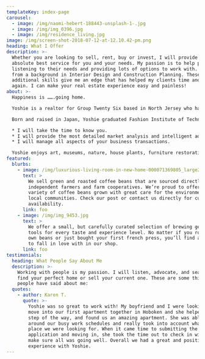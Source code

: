 ```yaml
---
templateKey: index-page
carousel:
  - image: /img/naomi-hebert-188443-unsplash-1-.jpg
  - image: /img/img_0396.jpg
  - image: /img/residence_living.jpg
image: /img/screen-shot-2018-07-12-at-12.10.42-pm.png
heading: What I Offer
description: >-
  Whether you are looking to sell, rent, buy or invest, I will provide the
  absolute best service for you and your needs. My passion is to help people by
  listening to their needs and providing lots of options to work with. I come
  from a background in Interior Design and Construction Planning. These
  additional skills give me an edge that has helped my clients time and time
  again. I can make your real estate experience easy and painless!
about: >-
  Happiness is …….going home.

  Yoshie is a realtor for Group Twenty Six based in North Jersey who has found her success in Real Estate.  ‘I love making a difference in people's lives and to be part of their history when they start a new chapter in life’ 

  Born and raised in Japan, Yoshie graduated Fashion Institute of Technology in New York majoring Interior design.  She managed store design and construction for major retailers such as Tommy Hilfiger and Tumi.  She executed numerous projects internationally and learned how to be a meticulous facilitator.

  * I will take the time to know you.   
  * I will provide the most detailed market analysis and intelligent advise.
  * I will manage all aspects of your business transactions.

  Yoshie enjoys art, museums, nature, house plants, furniture restoration, hiking, biking, running and Motorcycles.
featured:
  blurbs:
    - image: /img/luxurious-living-room-in-new-home-000071369805_large2.jpg
      text: >
        We sell green and roasted coffee beans that are sourced directly from
        independent farmers and farm cooperatives. We’re proud to offer a
        variety of coffee beans grown with great care for the environment and
        local communities. Check our post or contact us directly for current
        availability.
      link: foo
    - image: /img/img_9453.jpg
      text: >
        We offer a small, but carefully curated selection of brewing gear and
        tools for every taste and experience level. No matter if you roast your
        own beans or just bought your first french press, you’ll find a gadget
        to fall in love with in our shop.
      link: foo
testimonials:
  heading: What People Say About Me
  description: >-
    Working with people is my passion. I will listen, advocate, and search to
    find your perfect home or sell your current one. These are some things
    people have said about me:
  quotes:
    - author: Karen T.
      quote: >-
        Yoshie was so great to work with! My boyfriend and I were looking to
        move into our first apartment together in Hoboken and she helped us each
        step of the way, and found us an amazing apartment. She was able to work
        around our busy work schedules and really took into account what kind of
        place we were looking for. When it came time to submitting the
        application and moving in, she took the time out to check in with us and
        make sure all was going well. Overall we had a great and positive
        experience with Yoshie.
---
```


